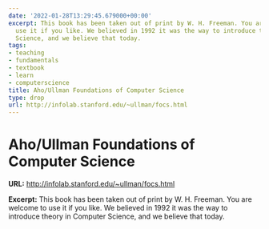 ```yaml
---
date: '2022-01-28T13:29:45.679000+00:00'
excerpt: This book has been taken out of print by W. H. Freeman. You are welcome to
  use it if you like. We believed in 1992 it was the way to introduce theory in Computer
  Science, and we believe that today.
tags:
- teaching
- fundamentals
- textbook
- learn
- computerscience
title: Aho/Ullman Foundations of Computer Science
type: drop
url: http://infolab.stanford.edu/~ullman/focs.html
---
```


# Aho/Ullman Foundations of Computer Science

**URL:** http://infolab.stanford.edu/~ullman/focs.html

**Excerpt:** This book has been taken out of print by W. H. Freeman. You are welcome to use it if you like. We believed in 1992 it was the way to introduce theory in Computer Science, and we believe that today.

